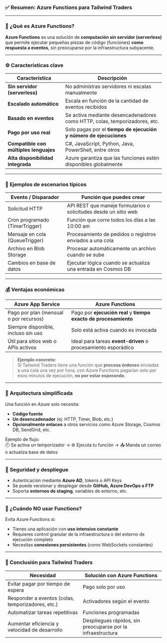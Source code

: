 

### ✅ **Resumen: Azure Functions para Tailwind Traders**

---

### 🧠 ¿Qué es Azure Functions?

**Azure Functions** es una solución de **computación sin servidor (serverless)** que permite ejecutar pequeñas piezas de código (funciones) **como respuesta a eventos**, sin preocuparse por la infraestructura subyacente.

---

### ⚙️ **Características clave**

| Característica                  | Descripción                                                                 |
|----------------------------------|-----------------------------------------------------------------------------|
| **Sin servidor (serverless)**    | No administras servidores ni escalas manualmente                            |
| **Escalado automático**          | Escala en función de la cantidad de eventos recibidos                       |
| **Basado en eventos**            | Se activa mediante desencadenadores como HTTP, colas, temporizadores, etc.  |
| **Pago por uso real**            | Solo pagas por el **tiempo de ejecución y número de ejecuciones**           |
| **Compatible con múltiples lenguajes** | C#, JavaScript, Python, Java, PowerShell, entre otros                    |
| **Alta disponibilidad integrada**| Azure garantiza que las funciones estén disponibles globalmente             |

---

### 🔁 **Ejemplos de escenarios típicos**

| Evento / Disparador                  | Función que puedes crear                                                   |
|-------------------------------------|-----------------------------------------------------------------------------|
| Solicitud HTTP                      | API REST que maneje formularios o solicitudes desde un sitio web           |
| Cron programado (TimerTrigger)      | Función que corre todos los días a las 10:00 am                            |
| Mensaje en cola (QueueTrigger)      | Procesamiento de pedidos o registros enviados a una cola                   |
| Archivo en Blob Storage             | Procesar automáticamente un archivo cuando se sube                        |
| Cambios en base de datos            | Ejecutar lógica cuando se actualiza una entrada en Cosmos DB               |

---

### 💰 **Ventajas económicas**

| Azure App Service                    | Azure Functions                                                   |
|--------------------------------------|-------------------------------------------------------------------|
| Pago por plan (mensual o por recursos)| Pago por **ejecución real** y **tiempo exacto de procesamiento** |
| Siempre disponible, incluso sin uso | Solo está activa cuando es invocada                              |
| Útil para sitios web o APIs activos  | Ideal para tareas **event-driven** o procesamiento esporádico    |

> **Ejemplo concreto:**  
> Si Tailwind Traders tiene una función que **procesa órdenes** enviadas a una cola una vez por hora, con Azure Functions pagarían solo por esos minutos de ejecución, **no por estar esperando**.

---

### 🧩 **Arquitectura simplificada**

Una función en Azure solo necesita:
- **Código fuente**
- **Un desencadenador** (ej: HTTP, Timer, Blob, etc.)
- **Opcionalmente enlaces** a otros servicios como Azure Storage, Cosmos DB, SendGrid, etc.

Ejemplo de flujo:  
🕘 Se activa un temporizador → ⚙️ Ejecuta tu función → 📤 Manda un correo o actualiza base de datos

---

### 🔐 **Seguridad y despliegue**

- Autenticación mediante **Azure AD**, tokens o API Keys
- Se puede versionar y desplegar desde **GitHub, Azure DevOps o FTP**
- Soporta **entornos de staging**, variables de entorno, etc.

---

### 🧪 ¿Cuándo NO usar Functions?

Evita Azure Functions si:
- Tienes una aplicación con **uso intensivo constante**
- Requieres control granular de la infraestructura o del entorno de ejecución completo
- Necesitas **conexiones persistentes** (como WebSockets constantes)

---

### 🚀 Conclusión para Tailwind Traders

| Necesidad                                            | Solución con Azure Functions                                     |
|------------------------------------------------------|------------------------------------------------------------------|
| Evitar pagar por tiempo de espera                    | Pago solo por uso                                                |
| Responder a eventos (colas, temporizadores, etc.)    | Activadores según el evento                                      |
| Automatizar tareas repetitivas                       | Funciones programadas                                            |
| Aumentar eficiencia y velocidad de desarrollo        | Despliegues rápidos, sin preocuparse por la infraestructura      |


